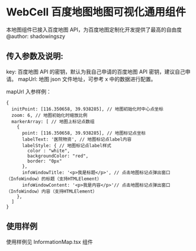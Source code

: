 # WebCell 百度地图地图可视化通用组件

本地图组件已接入百度地图 API，为百度地图定制化开发提供了最高的自由度
@author: shadowingszy

## 传入参数及说明:

key: 百度地图 API 的密钥，默认为我自己申请的百度地图 API 密钥，建议自己申请。
mapUrl: 地图 json 文件地址，可参考 x 中的数据进行配置。

mapUrl 入参样例：

```
{
  initPoint: [116.350658, 39.938285], // 地图初始化时中心点坐标
  zoom: 6, // 地图初始化时缩放比例
  markerArray: [ // 地图上标记点数组
    {
      point: [116.350658, 39.938285], // 地图标记点坐标
      labelText: '医院物资', // 地图标记点label内容
      labelStyle: { // 地图标记点label样式
        color : "white",
        backgroundColor: "red",
        border: "0px"
      },
      infoWindowTitle: '<p>我是标题</p>', // 点击地图标记点弹出窗口（InfoWindow）的标题（支持HTMLElement）
      infoWindowContent: '<p>我是内容</p>'// 点击地图标记点弹出窗口（InfoWindow）内容（支持HTMLElement）
    },
  ]
}
```

## 使用样例

使用样例见 InformationMap.tsx 组件
